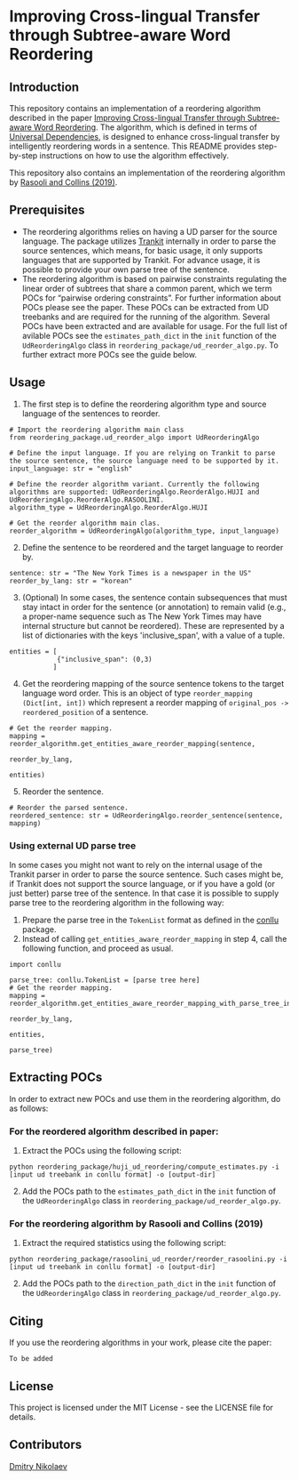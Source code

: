 # Improving Cross-lingual Transfer through Subtree-aware Word Reordering

## Introduction

This repository contains an implementation of a reordering algorithm
described in the paper [Improving Cross-lingual Transfer through
Subtree-aware Word Reordering]().
The algorithm, which is defined in terms of [Universal Dependencies](https://universaldependencies.org/),
is designed to enhance cross-lingual transfer 
by intelligently reordering words in a sentence. This README
provides step-by-step instructions on how to use the algorithm 
effectively.

This repository also contains an implementation of the reordering algorithm by
[Rasooli and Collins (2019)](https://aclanthology.org/N19-1385/).

## Prerequisites

- The reordering algorithms relies on having a UD parser for the 
source language. The package utilizes [Trankit](https://github.com/nlp-uoregon/trankit) 
internally in order to parse the source sentences,
which means, for basic usage, it only supports languages that are supported by Trankit.
For advance usage, it is possible to provide your own parse tree of the sentence.
- The reordering algorithm is based  on pairwise constraints regulating the linear order
of subtrees that share a common parent, which we term POCs for
“pairwise ordering constraints”. For further information about POCs please see the paper.
These POCs can be extracted from UD treebanks and are required for the running of the algorithm.
Several POCs have been extracted and are available for usage. 
For the full list of avilable POCs see the ```estimates_path_dict``` in the `init` function of 
the `UdReorderingAlgo` class in `reordering_package/ud_reorder_algo.py`. To further extract more POCs see the guide below.

## Usage

1. The first step is to define the reordering algorithm type and source language of the sentences to reorder.
````
# Import the reordering algorithm main class
from reordering_package.ud_reorder_algo import UdReorderingAlgo

# Define the input language. If you are relying on Trankit to parse the source sentence, the source language need to be supported by it.
input_language: str = "english"

# Define the reorder algorithm variant. Currently the following algorithms are supported: UdReorderingAlgo.ReorderAlgo.HUJI and UdReorderingAlgo.ReorderAlgo.RASOOLINI.
algorithm_type = UdReorderingAlgo.ReorderAlgo.HUJI

# Get the reorder algorithm main clas.
reorder_algorithm = UdReorderingAlgo(algorithm_type, input_language)
````

2. Define the sentence to be reordered and the target language to reorder by.
````
sentence: str = "The New York Times is a newspaper in the US"
reorder_by_lang: str = "korean"
````

3. (Optional) In some cases, the sentence contain subsequences that must stay intact in order for the
sentence (or annotation) to remain valid (e.g., a proper-name sequence such as The New York Times
may have internal structure but cannot be reordered). These are represented by a list of
dictionaries with the keys 'inclusive_span', with a value of a tuple.
````
entities = [
            {"inclusive_span": (0,3)
           ]
````

4. Get the reordering mapping of the source sentence tokens to the target language word order.
This is an object of type ```reorder_mapping (Dict[int, int])```
which represent a reorder mapping of ```original_pos -> reordered_position``` of a sentence.
```
# Get the reorder mapping.
mapping = reorder_algorithm.get_entities_aware_reorder_mapping(sentence,
                                                               reorder_by_lang,
                                                               entities)
```

5. Reorder the sentence.
````
# Reorder the parsed sentence.
reordered_sentence: str = UdReorderingAlgo.reorder_sentence(sentence, mapping)
````

### Using external UD parse tree
In some cases you might not want to rely on the internal usage of the Trankit parser in order 
to parse the source sentence. Such cases might be, if Trankit does not support the source language,
or if you have a gold (or just better) parse tree of the sentence. In that case it is possible
to supply parse tree to the reordering algorithm in the following way:

1. Prepare the parse tree in the ```TokenList``` format as defined in the [conllu](https://github.com/EmilStenstrom/conllu)
package.
2. Instead of calling ```get_entities_aware_reorder_mapping``` in step 4, call the following function, and proceed as usual.
````
import conllu

parse_tree: conllu.TokenList = [parse tree here]
# Get the reorder mapping.
mapping = reorder_algorithm.get_entities_aware_reorder_mapping_with_parse_tree_input(sentence,
                                                                                     reorder_by_lang,
                                                                                     entities,
                                                                                     parse_tree)
````

## Extracting POCs
In order to extract new POCs and use them in the reordering algorithm, do as follows:

### For the reordered algorithm described in paper:
1. Extract the POCs using the following script:
````
python reordering_package/huji_ud_reordering/compute_estimates.py -i [input ud treebank in conllu format] -o [output-dir]
````

2. Add the POCs path to the ```estimates_path_dict``` in the `init` function of 
the `UdReorderingAlgo` class in `reordering_package/ud_reorder_algo.py`.

### For the reordering algorithm by Rasooli and Collins (2019)
1. Extract the required statistics using the following script:
````
python reordering_package/rasoolini_ud_reorder/reorder_rasoolini.py -i [input ud treebank in conllu format] -o [output-dir]
````
2. Add the POCs path to the ```direction_path_dict``` in the `init` function of 
the `UdReorderingAlgo` class in `reordering_package/ud_reorder_algo.py`.

## Citing

If you use the reordering algorithms in your work, please cite the  paper:

````
To be added
````

## License

This project is licensed under the MIT License - see the LICENSE file for details.

## Contributors
[Dmitry Nikolaev](https://github.com/macleginn)

